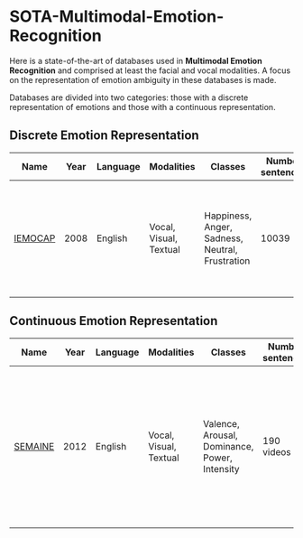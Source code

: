 # SOTA-Multimodal-Emotion-Recognition

Here is a state-of-the-art of databases used in **Multimodal Emotion Recognition** and comprised at least the facial and vocal modalities. 
A focus on the representation of emotion ambiguity in these databases is made.

Databases are divided into two categories: those with a discrete representation of emotions and those with a continuous representation.

## Discrete Emotion Representation

Name | Year | Language | Modalities | Classes | Number sentences | Description
-----|------|----------|------------|---------|-----------------------|------------ 
 [IEMOCAP](https://link.springer.com/article/10.1007/s10579-008-9076-6) | 2008 | English | Vocal, Visual, Textual | Happiness, Anger, Sadness, Neutral, Frustration | 10039 | Widely used in affective computer research. Emotions are played out by professional actors.


## Continuous Emotion Representation

Name | Year | Language | Modalities | Classes | Number sentences | Description
-----|------|----------|------------|---------|-----------------------|------------ 
 [SEMAINE](https://ieeexplore.ieee.org/abstract/document/5959155) | 2012 | English | Vocal, Visual, Textual | Valence, Arousal, Dominance, Power, Intensity | 190 videos | Volunteers interact with an artificial character to which a personality trait has been assigned (angry, happy, gloomy, sensible)